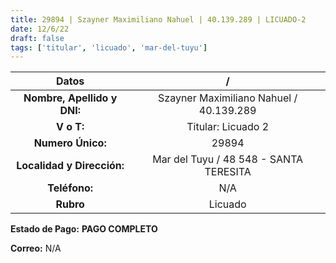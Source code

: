 ```yaml
---
title: 29894 | Szayner Maximiliano Nahuel | 40.139.289 | LICUADO-2
date: 12/6/22
draft: false
tags: ['titular', 'licuado', 'mar-del-tuyu']
---
```


|          **Datos**          |                    /                    |
|:---------------------------:|:---------------------------------------:|
| **Nombre, Apellido y DNI:** | Szayner Maximiliano Nahuel / 40.139.289 |
|          **V o T:**         |            Titular: Licuado 2           |
|      **Numero Único:**      |                  29894                  |
|  **Localidad y Dirección:** |  Mar del Tuyu / 48 548 - SANTA TERESITA |
|        **Teléfono:**        |                   N/A                   |
|          **Rubro**          |                 Licuado                 |

**Estado de Pago:** **PAGO COMPLETO**

**Correo:** N/A
